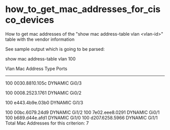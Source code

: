 # how_to_get_mac_addresses_for_cisco_devices
How to get mac addresses of the "show mac address-table vlan &lt;vlan-id>" table with the vendor information

See sample output which is going to be parsed: 

show mac address-table vlan 100

  Vlan    Mac Address       Type        Ports
  
  ----    -----------       --------    -----
  
   100    0030.8810.105c    DYNAMIC     Gi0/3
   
   100    0008.2523.1761    DYNAMIC     Gi0/2
   
   100    e443.4b9e.03b0    DYNAMIC     Gi1/3
   
   100    00bc.6079.24d9    DYNAMIC     Gi1/2
   100    7e02.eee8.0291    DYNAMIC     Gi0/1
   100    b689.d44e.afd1    DYNAMIC     Gi1/0
   100    d207.6258.5966    DYNAMIC     Gi1/1
  Total Mac Addresses for this criterion: 7
